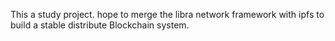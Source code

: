This a study project.
hope to merge the libra network framework with ipfs to 
build a stable distribute Blockchain system.
